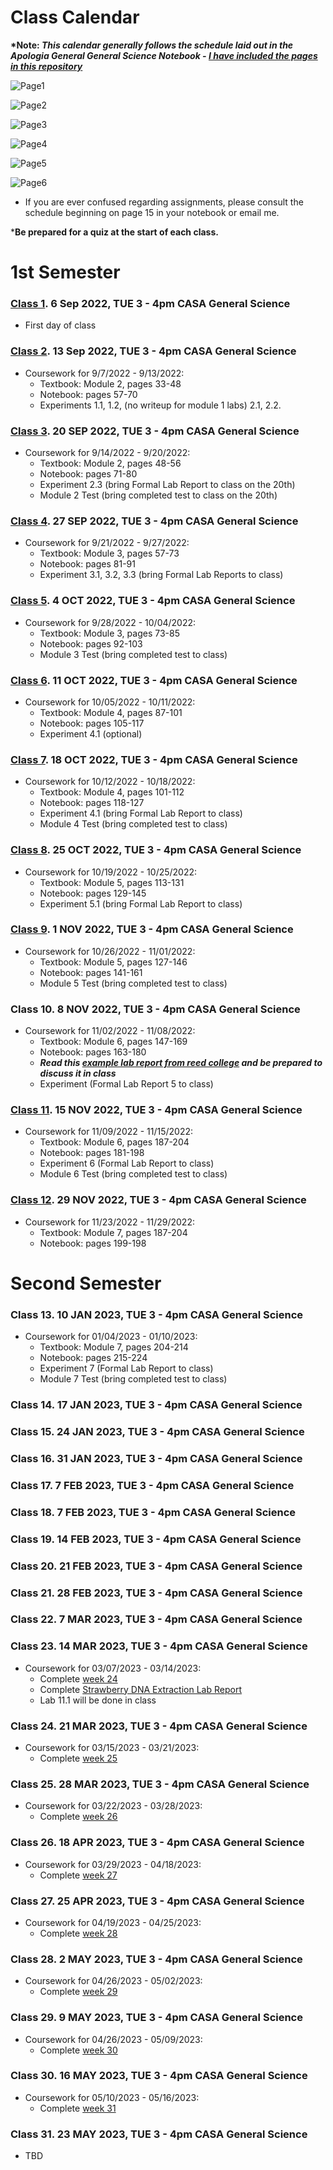 # Class Calendar

**\*Note: *This calendar generally follows the schedule laid out in the Apologia General General Science Notebook - [I have included the pages in this repository](/ApologiaSchedule)***

![Page1](ApologiaSchedule/Schedule1.jpg)

![Page2](ApologiaSchedule/Schedule2.jpg)

![Page3](ApologiaSchedule/Schedule3.jpg)

![Page4](ApologiaSchedule/Schedule4.jpg)

![Page5](ApologiaSchedule/Schedule5.jpg)

![Page6](ApologiaSchedule/Schedule6.jpg)

- If you are ever confused regarding assignments, please consult the schedule beginning on page 15 in your notebook or email me.

\***Be prepared for a quiz at the start of each class.**

# 1st Semester

### [Class 1](/Class1). 6 Sep 2022, TUE 3 - 4pm CASA General Science

- First day of class

### [Class 2](/Class2). 13 Sep 2022, TUE 3 - 4pm CASA General Science

- Coursework for 9/7/2022 \- 9/13/2022:
    - Textbook: Module 2, pages 33-48
    - Notebook: pages 57-70
    - Experiments 1.1, 1.2, (no writeup for module 1 labs) 2.1, 2.2.

### [Class 3](/Class3). 20 SEP 2022, TUE 3 - 4pm CASA General Science

- Coursework for 9/14/2022 \- 9/20/2022:
    - Textbook: Module 2, pages 48-56
    - Notebook: pages 71-80
    - Experiment 2.3 (bring Formal Lab Report to class on the 20th)
    - Module 2 Test (bring completed test to class on the 20th)

### [Class 4](/Class4). 27 SEP 2022, TUE 3 - 4pm CASA General Science

- Coursework for 9/21/2022 \- 9/27/2022:
    - Textbook: Module 3, pages 57-73
    - Notebook: pages 81-91
    - Experiment 3.1, 3.2, 3.3 (bring Formal Lab Reports to class)


### [Class 5](/Class5). 4 OCT 2022, TUE 3 - 4pm CASA General Science

- Coursework for 9/28/2022 \- 10/04/2022:
    - Textbook: Module 3, pages 73-85
    - Notebook: pages 92-103
    - Module 3 Test (bring completed test to class)

### [Class 6](/Class6). 11 OCT 2022, TUE 3 - 4pm CASA General Science

- Coursework for 10/05/2022 \- 10/11/2022:
    - Textbook: Module 4, pages 87-101
    - Notebook: pages 105-117
    - Experiment 4.1 (optional)

### [Class 7](/Class7). 18 OCT 2022, TUE 3 - 4pm CASA General Science

- Coursework for 10/12/2022 \- 10/18/2022:
    - Textbook: Module 4, pages 101-112
    - Notebook: pages 118-127
    - Experiment 4.1 (bring Formal Lab Report to class)
    - Module 4 Test (bring completed test to class)

### [Class 8](/Class8). 25 OCT 2022, TUE 3 - 4pm CASA General Science

- Coursework for 10/19/2022 \- 10/25/2022:
    - Textbook: Module 5, pages 113-131
    - Notebook: pages 129-145
    - Experiment 5.1 (bring Formal Lab Report to class)

### [Class 9](/Class9). 1 NOV 2022, TUE 3 - 4pm CASA General Science

- Coursework for 10/26/2022 \- 11/01/2022:
    - Textbook: Module 5, pages 127-146
    - Notebook: pages 141-161
    - Module 5 Test (bring completed test to class)

### Class 10. 8 NOV 2022, TUE 3 - 4pm CASA General Science

- Coursework for 11/02/2022 \- 11/08/2022:
    - Textbook: Module 6, pages 147-169
    - Notebook: pages 163-180
    - ***Read this [example lab report from reed college](https://www.reed.edu/writing/paper_help/labreport_good.html) and be prepared to discuss it in class***
    - Experiment (Formal Lab Report 5 to class)
  
### [Class 11](/Class11). 15 NOV 2022, TUE 3 - 4pm CASA General Science

- Coursework for 11/09/2022 \- 11/15/2022:
    - Textbook: Module 6, pages 187-204
    - Notebook: pages 181-198
    - Experiment 6 (Formal Lab Report to class)
    - Module 6 Test (bring completed test to class)


### [Class 12](/Class12). 29 NOV 2022, TUE 3 - 4pm CASA General Science

- Coursework for 11/23/2022 \- 11/29/2022:
    - Textbook: Module 7, pages 187-204
    - Notebook: pages 199-198

# Second Semester

### Class 13. 10 JAN 2023, TUE 3 - 4pm CASA General Science

- Coursework for 01/04/2023 \- 01/10/2023:
    - Textbook: Module 7, pages 204-214
    - Notebook: pages 215-224
    - Experiment 7 (Formal Lab Report to class)
    - Module 7 Test (bring completed test to class)

### Class 14. 17 JAN 2023, TUE 3 - 4pm CASA General Science

### Class 15. 24 JAN 2023, TUE 3 - 4pm CASA General Science

### Class 16. 31 JAN 2023, TUE 3 - 4pm CASA General Science

### Class 17. 7 FEB 2023, TUE 3 - 4pm CASA General Science

### Class 18. 7 FEB 2023, TUE 3 - 4pm CASA General Science

### Class 19. 14 FEB 2023, TUE 3 - 4pm CASA General Science

### Class 20. 21 FEB 2023, TUE 3 - 4pm CASA General Science

### Class 21. 28 FEB 2023, TUE 3 - 4pm CASA General Science


### Class 22. 7 MAR 2023, TUE 3 - 4pm CASA General Science

### Class 23. 14 MAR 2023, TUE 3 - 4pm CASA General Science

- Coursework for 03/07/2023 \- 03/14/2023:
    - Complete [week 24](ApologiaSchedule\Schedule4.jpg)
    - Complete [Strawberry DNA Extraction Lab Report](https://www.genome.gov/Pages/Education/Modules/StrawberryExtractionInstructions.pdf)  
    - Lab 11.1 will be done in class

### Class 24. 21 MAR 2023, TUE 3 - 4pm CASA General Science

- Coursework for 03/15/2023 \- 03/21/2023:
    - Complete [week 25](ApologiaSchedule\Schedule5.jpg) 

### Class 25. 28 MAR 2023, TUE 3 - 4pm CASA General Science

- Coursework for 03/22/2023 \- 03/28/2023:
    - Complete [week 26](ApologiaSchedule/Schedule5.jpg) 

### Class 26. 18 APR 2023, TUE 3 - 4pm CASA General Science

- Coursework for 03/29/2023 \- 04/18/2023:
    - Complete [week 27](ApologiaSchedule/Schedule5.jpg)

### Class 27. 25 APR 2023, TUE 3 - 4pm CASA General Science

- Coursework for 04/19/2023 \- 04/25/2023:
    - Complete [week 28](ApologiaSchedule/Schedule5.jpg)

### Class 28. 2 MAY 2023, TUE 3 - 4pm CASA General Science

- Coursework for 04/26/2023 \- 05/02/2023:
    - Complete [week 29](ApologiaSchedule/Schedule5.jpg)

### Class 29. 9 MAY 2023, TUE 3 - 4pm CASA General Science

- Coursework for 04/26/2023 \- 05/09/2023:
    - Complete [week 30](ApologiaSchedule/Schedule5.jpg)

### Class 30. 16 MAY 2023, TUE 3 - 4pm CASA General Science

- Coursework for 05/10/2023 \- 05/16/2023:
    - Complete [week 31](ApologiaSchedule/Schedule6.jpg)

### Class 31. 23 MAY 2023, TUE 3 - 4pm CASA General Science

- TBD
